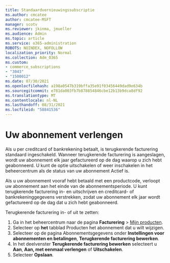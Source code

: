 ```yaml
---
title: Standaardvernieuwingssubscriptie
ms.author: cmcatee
author: cmcatee-MSFT
manager: scotv
ms.reviewer: jkinma, jmueller
ms.audience: Admin
ms.topic: article
ms.service: o365-administration
ROBOTS: NOINDEX, NOFOLLOW
localization_priority: Normal
ms.collection: Adm_O365
ms.custom:
- commerce_subscriptions
- "3043"
- "1500012"
ms.date: 07/30/2021
ms.openlocfilehash: a198a0547b319bffa35e91f03456449dad9e634b
ms.sourcegitcommit: e781da003fb7b878854846cbe12b13b9dca8df92
ms.translationtype: MT
ms.contentlocale: nl-NL
ms.lasthandoff: 08/31/2021
ms.locfileid: "58841536"
---
```

# <a name="renewing-your-subscription"></a>Uw abonnement verlengen

Als u per creditcard of bankrekening betaalt, is terugkerende facturering standaard ingeschakeld. Wanneer terugkerende facturering is aangeslagen, wordt uw abonnement elk jaar gefactureerd op de dag waarop u zich hebt geabonneerd. U kunt de optie uitschakelen of weer inschakelen in het beheercentrum als de status van uw abonnement Actief is.

Als u uw abonnement vooraf hebt betaald met een productcode, verloopt uw abonnement aan het einde van de abonnementsperiode. U kunt terugkerende facturering in- en uitschrijven en creditcard- of bankrekeninggegevens verstrekken, zodat uw abonnement elk jaar wordt gefactureerd op de dag dat u zich hebt geabonneerd.

Terugkerende facturering in- of uit te zetten:

1. Ga in het beheercentrum naar de pagina **Facturering** > [Mijn producten](https://go.microsoft.com/fwlink/p/?linkid=842054).
2. Selecteer op **het** tabblad Producten het abonnement dat u wilt wijzigen.
3. Selecteer op de pagina Abonnementsgegevens onder **Instellingen voor abonnementen en betalingen**, **Terugkerende facturering bewerken**.
4. In het deelvenster **Terugkerende facturering bewerken** selecteert u **Aan**, **Aan, met eenmaal verlengen** of **Uitschakelen**.
5. Selecteer **Opslaan**. 